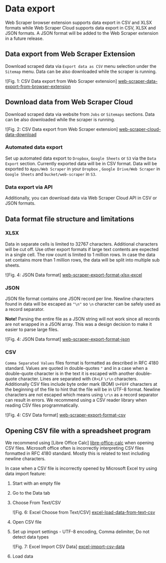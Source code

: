 # Data export

Web Scraper browser extension supports data export in CSV and XLSX formats while Web
Scraper Cloud supports data export in CSV, XLSX and JSON formats. A JSON
format will be added to the Web Scraper extension in a future release.

## Data export from Web Scraper Extension

Download scraped data via `Export data as CSV` menu selection under
the `Sitemap` menu. Data can be also downloaded while the scraper is running.

![Fig. 1: CSV Data export from Web Scraper extension] [web-scraper-data-export-from-browser-extension]

## Download data from Web Scraper Cloud

Download scraped data via website from `Jobs` or `Sitemaps` sections. Data can
be also downloaded while the scraper is running.

![Fig. 2: CSV Data export from Web Scraper extension] [web-scraper-cloud-data-download]

### Automated data export

Set up automated data export to `Dropbox`, `Google Sheets` or `S3`
via the `Data Export` section. Currently exported data will be in CSV format. Data
will be exported to `Apps/Web Scraper` in your `Dropbox`
, `Google Drive/Web Scraper` in `Google Sheets` and `bucket/web-scraper` in
`S3`.

### Data export via API

Additionally, you can download data via Web Scraper Cloud API in CSV or JSON
formats.

## Data format file structure and limitations

### XLSX

Data in separate cells is limited to 32767 characters. Additional characters
will be cut off. Use other export formats if large text contents are expected in
a single cell. The row count is limited to 1 million rows. In case the data set contains
more than 1 million rows, the data will be split into multiple sub sheets.

![Fig. 4: JSON Data format] [web-scraper-export-format-xlsx-excel]

### JSON

JSON file format contains one JSON record per line. Newline characters found in
data will be escaped as `"\n"` so `\n` character can be safely used as a record
separator.

**Note!** Parsing the entire file as a JSON string will not work since all
records are not wrapped in a JSON array. This was a design decision to make it
easier to parse large files.

![Fig. 4: JSON Data format] [web-scraper-export-format-json]

### CSV

`Comma Separated Values` files format is formatted as described in RFC 4180
standard. Values are quoted in double-quotes `"` and in a case when a double-quote
character is in the text it is escaped with another double-quote character. Lines
are separated with `CR+LF` `\r\n` characters. Additionally CSV files include
byte order mark (BOM) `U+FEFF` characters at the beginning of the file to hint
that the file will be in UTF-8 format. Newline characters are not escaped which
means using `\r\n` as a record separator can result in errors. We recommend
using a CSV reader library when reading CSV files programmatically.

![Fig. 4: CSV Data format] [web-scraper-export-format-csv]

## Opening CSV file with a spreadsheet program

We recommend using [Libre Office Calc] [libre-office-calc] when opening CSV
files. Microsoft office often is incorrectly interpreting CSV files formatted in
RFC 4180 standard. Mostly this is related to text including newline characters.

In case when a CSV file is incorrectly opened by Microsoft Excel try using data
import feature:

1. Start with an empty file
2. Go to the Data tab
3. Choose From Text/CSV

   ![Fig. 6: Excel Choose from Text/CSV] [excel-load-data-from-text-csv]
4. Open CSV file
5. Set up import settings - UTF-8 encoding, Comma delimiter, Do not detect data
   types

   ![Fig. 7: Excel Import CSV Data] [excel-import-csv-data]
6. Load data

[web-scraper-data-export-from-browser-extension]: ../images/data-export/web-scraper-data-export-from-browser-extension.png?raw=true

[web-scraper-cloud-data-download]: ../images/data-export/web-scraper-cloud-data-download.png?raw=true

[web-scraper-export-format-csv]: ../images/data-export/web-scraper-export-format-csv.png?raw=true

[web-scraper-export-format-xlsx-excel]: ../images/data-export/web-scraper-export-format-xlsx-excel.png?raw=true

[web-scraper-export-format-json]: ../images/data-export/web-scraper-export-format-json.png?raw=true

[excel-import-csv-data]: ../images/data-export/excel-import-csv-data.png?raw=true

[excel-load-data-from-text-csv]: ../images/data-export/excel-load-data-from-text-csv.png?raw=true

[libre-office-calc]: https://www.libreoffice.org/discover/calc/
